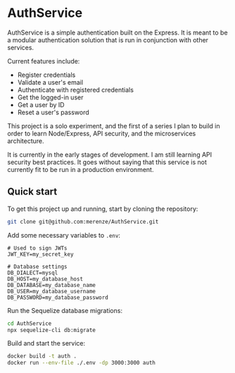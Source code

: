 # AuthService

AuthService is a simple authentication built on the Express.
It is meant to be a modular authentication solution that is run in conjunction with other services.

Current features include:
* Register credentials
* Validate a user's email
* Authenticate with registered credentials
* Get the logged-in user
* Get a user by ID
* Reset a user's password

This project is a solo experiment, and the first of a series I plan to build in order to learn Node/Express, API security, and the microservices architecture.

It is currently in the early stages of development.
I am still learning API security best practices.
It goes without saying that this service is not currently fit to be run in a production environment.

## Quick start

To get this project up and running, start by cloning the repository:
```bash
git clone git@github.com:merenze/AuthService.git
```
Add some necessary variables to `.env`:
```
# Used to sign JWTs
JWT_KEY=my_secret_key

# Database settings
DB_DIALECT=mysql
DB_HOST=my_database_host
DB_DATABASE=my_database_name
DB_USER=my_database_username
DB_PASSWORD=my_database_password
```
Run the Sequelize database migrations:
```bash
cd AuthService
npx sequelize-cli db:migrate
```
Build and start the service:
```bash
docker build -t auth .
docker run --env-file ./.env -dp 3000:3000 auth
```
